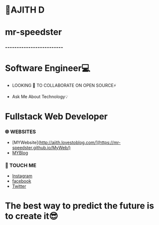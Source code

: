 
# 
#      🌟AJITH D        
#      mr-speedster       
###   -------------------------
# Software Engineer💻

- LOOKING 🔭 TO COLLABORATE ON OPEN SOURCE⚡️

-  Ask Me About Technology💡

# Fullstack Web Developer


### 🌐 WEBSITES
* [MYWebsite](http://ajith.lovestoblog.com/](https://mr-speedster.github.io/MyWeb/)
* [MYBlog](http://ajithditto.blogspot.com/)
  
### 📳 TOUCH ME
* [Instagram](https://www.instagram.com/mr_speed_ster_/)
* [facebook](https://www.facebook.com/profile.php?id=100037743652992/)
* [Twitter](https://twitter.com/AjithD47448694/)


# The best way to predict the future is to create it😎
